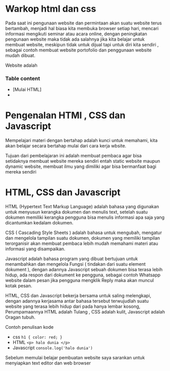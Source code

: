 # Warkop html dan css

Pada saat ini pengunaan website dan permintaan akan suatu website terus bertambah,
menjadi hal biasa kita membuka browser setiap hari, mencari informasi mengikuti
seminar atau acara online, dengan peningkatan pengunaan website maka tidak ada salahnya
jika kita belajar untuk membuat website, meskipun tidak untuk dijual tapi untuk diri kita sendiri
, sebagai contoh membuat website portofolio dan penggunaan website mudah dibuat.

Website adalah 

### Table content

- [Mulai HTML]
- 

# Pengenalan HTMl , CSS dan Javascript

Mempelajari materi dengan bertahap adalah kunci untuk memahami, kita akan belajar secara bertahap
mulai dari cara kerja wbsite.

Tujuan dari pembelajaran ini adalah membuat pembaca agar bisa setidaknya membuat website mereka sendiri
entah static website maupun dynamic website, membuat ilmu yang dimiliki agar bisa bermanfaat bagi mereka sendiri

# HTML, CSS dan Javascript

HTML (Hypertext Text Markup Language) adalah bahasa yang digunakan untuk menyusun kerangka dokumen dan 
menulis text, setelah suatu dokumen memiliki kerangka pengguna bisa menulis informasi apa saja yang 
dicantumkan kedalam dokumen.

CSS ( Cascading Style Sheets ) adalah bahasa untuk mengubah, mengatur dan mengelola tampilan
suatu dokumen, dokumen yang memiliki tampilan terorganisir akan membuat pembaca lebih mudah
memahami materi atau informasi yang disampaikan.

Javascript adalah bahasa program yang dibuat bertujuan untuk menambahkan dan mengelola Fungsi 
( tindakan dari suatu element dokument ), dengan adannya Javascript sebuah dokumen bisa 
terasa lebih hidup, ada respon dari dokument ke pengguna, sebagai contoh Whatsapp website 
dalam pesan jika pengguna mengklik Reply maka akan muncul kotak pesan.

HTML, CSS dan Javascript bekerja bersama untuk saling melengkapi, dengan adannya
kerjasama antar bahasa tersebut terwujudlah suatu website yang terasa lebih hidup dari pada
hanya lembar kosong, Perumpamaannya HTML adalah Tulang , CSS adalah kulit, Javascript adalah
Oragan tubuh.

Contoh penulisan kode
- css `h1 { color: red; }`
- HTML `<p> halo dunia </p>`
- Javascript `console.log('halo dunia')`

Sebelum memulai belajar pembuatan website saya sarankan untuk menyiapkan text editor dan 
web browser 




